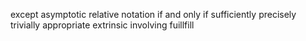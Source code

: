 except
asymptotic
relative
notation
if and only if
sufficiently
precisely
trivially
appropriate
extrinsic
involving
fuillfill
